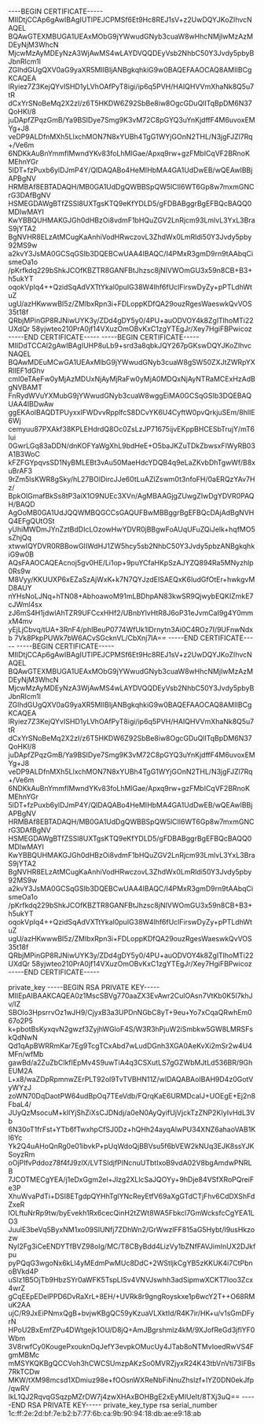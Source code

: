 ----BEGIN CERTIFICATE-----
MIIDtjCCAp6gAwIBAgIUTlPEJCPMSf6Et9Hc8REJ1sV+z2UwDQYJKoZIhvcNAQEL
BQAwGTEXMBUGA1UEAxMObG9jYWwudGNyb3cuaW8wHhcNMjIwMzAzMDEyNjM3WhcN
MjcwMzAyMDEyNzA3WjAwMS4wLAYDVQQDEyVsb2NhbC50Y3Jvdy5pbyBJbnRlcm1l
ZGlhdGUgQXV0aG9yaXR5MIIBIjANBgkqhkiG9w0BAQEFAAOCAQ8AMIIBCgKCAQEA
lRyiez7Z3KejQYvISHD1yLVhOAfPyT8igi/ip6q5PVH/HAIQHVVmXhaNk8Q5u7tR
dCxYrSNoBeMq2X2zI/z6T5HKDW6Z92SbBe8iw8OgcGDuQlITqBpDM6N37QoHKI/8
juDApfZPqzGmB/Ya9BSlDye7Smg9K3vM72C8pGYQ3uYnKjdffF4M6uvoxEMYg+J8
veDP9ALDfnMXh5LlxchMON7N8xYUBh4TgG1WYjGOnN2THL/N3jgFJZl7Rq+/Ve6m
6NDKkAuBnYmmfIMwndYKv83foLhMlGae/Apxq9rw+gzFMbICqVF2BRnoKMEhnYGr
5lDT+fzPuxb6ylDJmP4Y/QIDAQABo4HeMIHbMA4GA1UdDwEB/wQEAwIBBjAPBgNV
HRMBAf8EBTADAQH/MB0GA1UdDgQWBBSpQW5lCIl6WT6Gp8w7mxmGNCrG3DAfBgNV
HSMEGDAWgBTfZSSl8UXTgsKTQ9eKfYDLD5/gFDBABggrBgEFBQcBAQQ0MDIwMAYI
KwYBBQUHMAKGJGh0dHBzOi8vdmF1bHQuZGV2LnRjcm93LmlvL3YxL3BraS9jYTA2
BgNVHR8ELzAtMCugKaAnhiVodHRwczovL3ZhdWx0LmRldi50Y3Jvdy5pby92MS9w
a2kvY3JsMA0GCSqGSIb3DQEBCwUAA4IBAQC/I4PMxR3gmD9rn9tAAbqCismeOa1o
/pKrfkdq229bShkJCOfKBZTR8GANFBtJhzsc8jNIVWOmGU3x59n8CB+B3+h5ukYT
oqokVpIq4++QzidSqAdVXTtYkal0puIG38W4lhf6fUclFirswDyZy+pPTLdhWtuZ
ugU/azHKwwwBI5z/ZMIbxRpn3i+FDLoppKDfQA29ouzRgesWaeswkQvVOS35t18f
QRbjMPinGP8RJNiwUYK3y/ZDd4gDY5y0/4PU+auODVOY4k8ZglTlhoMTi22UXdQr
58yjwteo210PrA0jf14VXuzOmOBvKxC1zgYTEgJr/Xey7HgiFBPwicoz
-----END CERTIFICATE-----
-----BEGIN CERTIFICATE-----
MIIDdTCCAl2gAwIBAgIUHP8uLb9+srd3a8qbkJQY267pGKswDQYJKoZIhvcNAQEL
BQAwMDEuMCwGA1UEAxMlbG9jYWwudGNyb3cuaW8gSW50ZXJtZWRpYXRlIEF1dGhv
cml0eTAeFw0yMjAzMDUxNjAyMjRaFw0yMjA0MDQxNjAyNTRaMCExHzAdBgNVBAMT
FnRydWVuYXMubG9jYWwudGNyb3cuaW8wggEiMA0GCSqGSIb3DQEBAQUAA4IBDwAw
ggEKAoIBAQDTPUyxxIFWDvvRpplfcS8DCvYK6U4CyftW0pvQrkjuSEm/8hlIE6Wj
cemyuu87PXAkf38KPLEHdrdQ8Oc0ZsLzJP71675ijvEKppBHCESbTrujY/mT6lui
0GwrLGq83aDDN/dnKOFYaWgXhL9bdHeE+O5baJKZuTDkZbwsxFIWyRB03A1B3WoC
kFZFGYpqvsSD1NyBMLEBt3vAu50MaeHdcYDQB4q9eLaZKvbDhTgwWf/B8xuBrAF3
9rZm5lsKWR8gSky/hL27BOIDircJJe60tLuAZlZswm0t3nfoFH/0aERQzYAv7Hz/
BpkOlGmafBkSs8tP3aiX1O9NUEc3XVn/AgMBAAGjgZUwgZIwDgYDVR0PAQH/BAQD
AgOoMB0GA1UdJQQWMBQGCCsGAQUFBwMBBggrBgEFBQcDAjAdBgNVHQ4EFgQUtOSt
yUhiMWDmJYnZztBdDIcLOzowHwYDVR0jBBgwFoAUqUFuZQiJelk+hqfMO5sZhjQq
xtwwIQYDVR0RBBowGIIWdHJ1ZW5hcy5sb2NhbC50Y3Jvdy5pbzANBgkqhkiG9w0B
AQsFAAOCAQEAcnoj5gv0HE/Li1op+9puYCfaHKpSzAJYZQ894Ra5MNyzhlp0Rs9w
M8Vyy/KKUUXP6xEZaSzAjWxK+k7N7QYJzdEISAEQxK6IudGfOtEr+hwkgvMD8AUY
nYHsNoLJNq+hTN08+AbhoawoM91mLBDhpAN83kwSR9QjwybEQKIZmkE7cJWml4sx
zJ6mS4H1jdwlAhTZR9UFCcxHHf2/UBnbYlvHtR8J6oP31eJvmCaI9g4Y0mmxM4mv
yEjLjCbvq/tUA+3RnF4/phIBeuP0774WfUk1lDrnytn3Ai0C4ROz7I/9UFnwNdxb
7Vk8PkpPUWk7bW6ACvSGcknVL/CbXnj7lA==
-----END CERTIFICATE-----
-----BEGIN CERTIFICATE-----
MIIDtjCCAp6gAwIBAgIUTlPEJCPMSf6Et9Hc8REJ1sV+z2UwDQYJKoZIhvcNAQEL
BQAwGTEXMBUGA1UEAxMObG9jYWwudGNyb3cuaW8wHhcNMjIwMzAzMDEyNjM3WhcN
MjcwMzAyMDEyNzA3WjAwMS4wLAYDVQQDEyVsb2NhbC50Y3Jvdy5pbyBJbnRlcm1l
ZGlhdGUgQXV0aG9yaXR5MIIBIjANBgkqhkiG9w0BAQEFAAOCAQ8AMIIBCgKCAQEA
lRyiez7Z3KejQYvISHD1yLVhOAfPyT8igi/ip6q5PVH/HAIQHVVmXhaNk8Q5u7tR
dCxYrSNoBeMq2X2zI/z6T5HKDW6Z92SbBe8iw8OgcGDuQlITqBpDM6N37QoHKI/8
juDApfZPqzGmB/Ya9BSlDye7Smg9K3vM72C8pGYQ3uYnKjdffF4M6uvoxEMYg+J8
veDP9ALDfnMXh5LlxchMON7N8xYUBh4TgG1WYjGOnN2THL/N3jgFJZl7Rq+/Ve6m
6NDKkAuBnYmmfIMwndYKv83foLhMlGae/Apxq9rw+gzFMbICqVF2BRnoKMEhnYGr
5lDT+fzPuxb6ylDJmP4Y/QIDAQABo4HeMIHbMA4GA1UdDwEB/wQEAwIBBjAPBgNV
HRMBAf8EBTADAQH/MB0GA1UdDgQWBBSpQW5lCIl6WT6Gp8w7mxmGNCrG3DAfBgNV
HSMEGDAWgBTfZSSl8UXTgsKTQ9eKfYDLD5/gFDBABggrBgEFBQcBAQQ0MDIwMAYI
KwYBBQUHMAKGJGh0dHBzOi8vdmF1bHQuZGV2LnRjcm93LmlvL3YxL3BraS9jYTA2
BgNVHR8ELzAtMCugKaAnhiVodHRwczovL3ZhdWx0LmRldi50Y3Jvdy5pby92MS9w
a2kvY3JsMA0GCSqGSIb3DQEBCwUAA4IBAQC/I4PMxR3gmD9rn9tAAbqCismeOa1o
/pKrfkdq229bShkJCOfKBZTR8GANFBtJhzsc8jNIVWOmGU3x59n8CB+B3+h5ukYT
oqokVpIq4++QzidSqAdVXTtYkal0puIG38W4lhf6fUclFirswDyZy+pPTLdhWtuZ
ugU/azHKwwwBI5z/ZMIbxRpn3i+FDLoppKDfQA29ouzRgesWaeswkQvVOS35t18f
QRbjMPinGP8RJNiwUYK3y/ZDd4gDY5y0/4PU+auODVOY4k8ZglTlhoMTi22UXdQr
58yjwteo210PrA0jf14VXuzOmOBvKxC1zgYTEgJr/Xey7HgiFBPwicoz
-----END CERTIFICATE-----

private_key         -----BEGIN RSA PRIVATE KEY-----
MIIEpAIBAAKCAQEA0z1MscSBVg770aaZX3EvAwr2CulOAsn7VtKb0K5I7khJv/IZ
SBOlo3HpsrrvOz1wJH9/CjyxB3a3UPDnNGbC8yT+9eu+Yo7xCqaQRwhEm067o2P5
k+pbotBsKyxqvN2gwzf3ZyjhWGloF4S/W3R3hPjuW2iSmbkw5GW8LMRSFskQdNwN
Qd1qApBWRRmKar7Eg9TcgTCxAbd7wLudDGnh3XGA0AeKvXi2mSr2w4U4MFn/wfMb
gawBd/a2ZuZbClkfIEpMv4S9uwTiA4q3CSXutLS7gGZWbMJtLd536BR/9GhEUM2A
L+x8/waZDpRpmnwZErPLT92ol9TvTVBHN11Z/wIDAQABAoIBAH9D4z0GotVyWYzJ
zoWN70DqDaotPW64udBpOq7TEeVdb/FQrqKaE6URMDcaIJ+UOEgE+Ej2n8FbaL4/
JUyQzMsocuM+kIlYjShZiXsCJDNdj/a0eN0AyQyifUjVjckTzZNP2KIyIvHdL3Vb
6N30oT1frFst+YTb6fTwxhpCfSJ0Dz+hQHh24ayqAlwPU34XNZ6ahaoVAB1Kl6Yc
Yk2Q4uAHoQnRg0e01ibvkP+pUqWdoQjBBVsu5f6bVEW2kNUq3EJK8ssYJKSoyzRm
oOjPIfvPddoz78f4fJ9zlX/LVTSldjfPlNcnuUTbtIxoB9vdA02V8bgAmdwPNRLB
7JCOTMECgYEA/j1eDxGgm2el+Jlzg2XLlcSaJQOYy+9hDje84VSfXRoPQreiFe3P
XhuWvaPdTi+DSI8ETgdpQYHhTglYNcReyEtfV69aXgGTdCTjFhv6CdDXShFdZxeR
lOLftuNrRp9tw/byEvekh1Rx6cecQinH2tZWt8WA5Fbkcl7GmWcksfcCgYEA1LO3
JuulE3beVq5ByxNM1xo09SIUNfj7ZDhWn2/GrWwzlFF815aG5Hybt/l9usHkzozw
NyI2Fg3iCeENDYTfBVZ98oIg/MC/T8CByBdd4LizVy1bZNfFAVJimInUX2DJkfpu
pyPQqG3wgoNx6kLl4yMEdmPwMUc8DdC+2WStljkCgYB5zKKUK4i7CtPbnoBVkd4P
uSlz1B5OjTb9HbzSYr0aWFK5TspLISv4VNVJswhh3adSipmwXCKT7Ioo3Zcx4wrZ
gCqEEpEDelPPD6DvRaXrL+8EH/+UVRk8r9gngRoyskxe1p6wcY2T++O68RMuK2AA
ujC/R9JxEiPNmxQgB+bvjwKBgQC59yKzuaVLXktId/R4K7ir/HK+u/v1sGmDFyrN
HPoU2BxEmfZPu4DWtgejk1OU/D8jQ+AmJBgrshmlz4kM/9XJofReGd3jflYF0Wbm
3V8rwfCy0KougePxouknOqJefY3evpkOMucUy4JTab8oNTMvIoedRwVS4FgmMBMc
mMSYKQKBgQCCVoh3hCWCSUmzpAKzSo0MVRZjyxR24K43tbVnVti73lFBs7RkTCDw
MKW/tXM98mcsd1XDmiuz98e+fOOsnWXReNbFiNnuZhslzf+lYZ0DN0ekJfp/qwRV
IkL1QJ2RqvqGSqzpMZrDW7j4zwXHAxBOHBgE2xEyMIUeIt/8TXj3uQ==
-----END RSA PRIVATE KEY-----
private_key_type    rsa
serial_number       1c:ff:2e:2d:bf:7e:b2:b7:77:6b:ca:9b:90:94:18:db:ae:e9:18:ab
